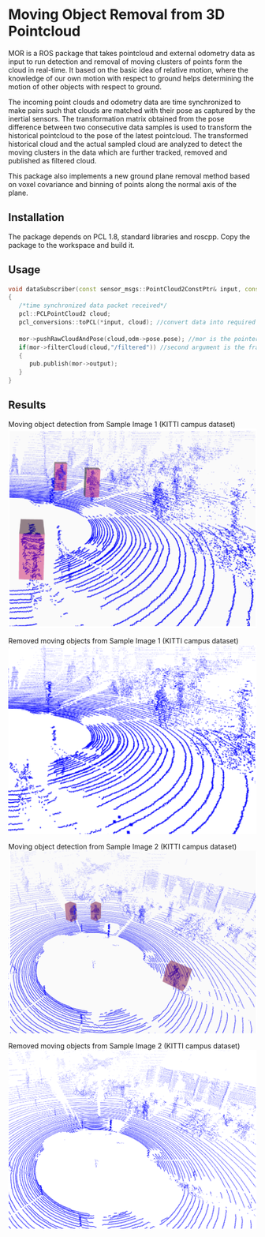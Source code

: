 # Moving Object Removal from 3D Pointcloud

MOR is a ROS package that takes pointcloud and external odometry data as input to run detection and removal of moving clusters of points form the cloud in real-time. It based on the basic idea of relative motion, where the knowledge of our own motion with respect to ground helps determining the motion of other objects with respect to ground.

The incoming point clouds and odometry data are time synchronized to make pairs such that clouds are matched with their pose as captured by the inertial sensors. The transformation matrix obtained from the pose difference between two consecutive data samples is used to transform the historical pointcloud to the pose of the latest pointcloud. The transformed historical cloud and the actual sampled cloud are analyzed to detect the moving clusters in the data which are further tracked, removed and published as filtered cloud. 

This package also implements a new ground plane removal method based on voxel covariance and binning of points along the normal axis of the plane. 

## Installation

The package depends on PCL 1.8, standard libraries and roscpp.
Copy the package to the workspace and build it.

## Usage

```c++
void dataSubscriber(const sensor_msgs::PointCloud2ConstPtr& input, const nav_msgs::OdometryConstPtr& odm)
{
   /*time synchronized data packet received*/
   pcl::PCLPointCloud2 cloud;
   pcl_conversions::toPCL(*input, cloud); //convert data into required format

   mor->pushRawCloudAndPose(cloud,odm->pose.pose); //mor is the pointer to the MOR class object
   if(mor->filterCloud(cloud,"/filtered")) //second argument is the frame id for the published filtered pointcloud
   {
      pub.publish(mor->output);
   }
}
```
## Results
Moving object detection from Sample Image 1 (KITTI campus dataset)
![Kitti result 1](results/kitti1_detect.png)

Removed moving objects from Sample Image 1 (KITTI campus dataset)
![Kitti result 1](results/kitti1_removal.png)

Moving object detection from Sample Image 2 (KITTI campus dataset)
![Kitti result 2](results/kitti2_detect.png)

Removed moving objects from Sample Image 2 (KITTI campus dataset)
![Kitti result 2](results/kitti2_removal.png)